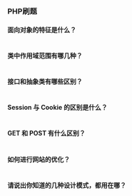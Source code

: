 ### PHP刷题

#### 面向对象的特征是什么？
```
```

#### 类中作用域范围有哪几种？
```
```

#### 接口和抽象类有哪些区别？
```
```

#### Session 与 Cookie 的区别是什么？
```
```

#### GET 和 POST 有什么区别？
```
```

#### 如何进行网站的优化？
```
```

#### 请说出你知道的几种设计模式，都用在哪？
```
```


